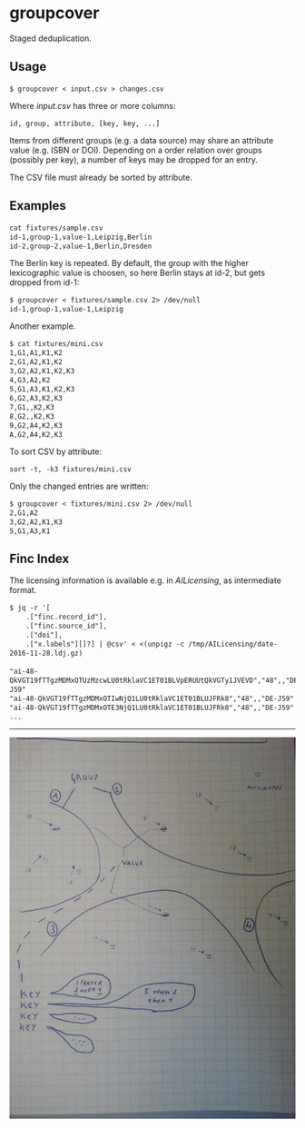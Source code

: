 groupcover
==========

Staged deduplication.

Usage
-----

```shell
$ groupcover < input.csv > changes.csv
```

Where *input.csv* has three or more columns:

```
id, group, attribute, [key, key, ...]
```

Items from different groups (e.g. a data source) may share an attribute value
(e.g. ISBN or DOI). Depending on a order relation over groups (possibly per
key), a number of keys may be dropped for an entry.

The CSV file must already be sorted by attribute.

Examples
--------

```shell
cat fixtures/sample.csv
id-1,group-1,value-1,Leipzig,Berlin
id-2,group-2,value-1,Berlin,Dresden
```

The Berlin key is repeated. By default, the group with the higher lexicographic value is choosen, so here Berlin
stays at id-2, but gets dropped from id-1:

```shell
$ groupcover < fixtures/sample.csv 2> /dev/null
id-1,group-1,value-1,Leipzig
```

Another example.

```shell
$ cat fixtures/mini.csv
1,G1,A1,K1,K2
2,G1,A2,K1,K2
3,G2,A2,K1,K2,K3
4,G3,A2,K2
5,G1,A3,K1,K2,K3
6,G2,A3,K2,K3
7,G1,,K2,K3
8,G2,,K2,K3
9,G2,A4,K2,K3
A,G2,A4,K2,K3
```

To sort CSV by attribute:

```shell
sort -t, -k3 fixtures/mini.csv
```

Only the changed entries are written:

```shell
$ groupcover < fixtures/mini.csv 2> /dev/null
2,G1,A2
3,G2,A2,K1,K3
5,G1,A3,K1
```

Finc Index
----------

The licensing information is available e.g. in *AILicensing*, as intermediate
format.

```shell
$ jq -r '[
    .["finc.record_id"],
    .["finc.source_id"],
    .["doi"],
    .["x.labels"][]?] | @csv' < <(unpigz -c /tmp/AILicensing/date-2016-11-28.ldj.gz)

"ai-48-QkVGT19fTTgzMDMxOTUzMzcwLU0tRklaVC1ET01BLVpERUUtQkVGTy1JVEVD","48",,"DE-J59"
"ai-48-QkVGT19fTTgzMDMxOTIwNjQ1LU0tRklaVC1ET01BLUJFRk8","48",,"DE-J59"
"ai-48-QkVGT19fTTgzMDMxOTE3NjQ1LU0tRklaVC1ET01BLUJFRk8","48",,"DE-J59"
...

```

----

![](sketch.jpg)
